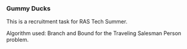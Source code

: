 ### Gummy Ducks
This is a recruitment task for RAS Tech Summer.

Algorithm used: Branch and Bound for the Traveling Salesman Person problem.